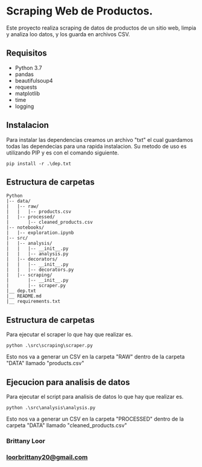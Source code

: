 # Scraping Web de Productos.
Este proyecto realiza scraping de datos de productos de un sitio web, limpia y analiza loo datos, y los guarda en archivos CSV.
## Requisitos
- Python 3.7
- pandas
- beautifulsoup4
- requests
- matplotlib
- time
- logging

## Instalacion 

Para instalar las dependencias creamos un archivo "txt" el cual guardamos todas las dependecias para una rapida instalacion. Su metodo de uso es utilizando PIP y es con el comando siguiente.

`pip install -r .\dep.txt`

## Estructura de carpetas

```
Python
|-- data/
|   |-- raw/
|   |   |-- products.csv
|   |-- processed/
|       |-- cleaned_products.csv
|-- notebooks/
|   |-- exploration.ipynb
|-- src/
|   |-- analysis/
|   |   |-- __init__.py
|   |   |-- analysis.py
|   |-- decorators/
|   |   |-- __init__.py
|   |   |-- decorators.py
|   |-- scraping/
|       |-- __init__.py
|       |-- scraper.py
|__ dep.txt
|__ README.md
|__ requirements.txt 

```
## Estructura de carpetas
Para ejecutar el scraper lo que hay que realizar es.

`python .\src\scraping\scraper.py`

Esto nos va a generar un CSV en la carpeta "RAW" dentro de la carpeta "DATA" llamado "products.csv"

## Ejecucion para analisis de datos
Para ejecutar el script para analisis de datos lo que hay que realizar es.

`python .\src\analysis\analysis.py`

Esto nos va a generar un CSV en la carpeta "PROCESSED" dentro de la carpeta "DATA" llamado "cleaned_products.csv"

### Brittany Loor
### loorbrittany20@gmail.com



